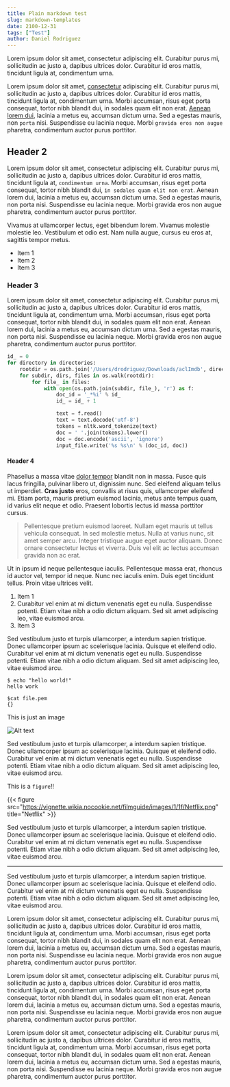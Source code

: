 ```yaml
---
title: Plain markdown test
slug: markdown-templates
date: 2100-12-31
tags: ["Test"]
author: Daniel Rodriguez
---
```


<p class="subtitle">Lorem ipsum dolor sit amet, consectetur adipiscing elit. Curabitur purus mi, sollicitudin ac justo a, dapibus ultrices dolor. Curabitur id eros mattis, tincidunt ligula at, condimentum urna.</p>

Lorem ipsum dolor sit amet, [consectetur](https://google.com) adipiscing elit. Curabitur purus mi, sollicitudin ac justo a, dapibus ultrices dolor. Curabitur id eros mattis, tincidunt ligula at, condimentum urna. Morbi accumsan, risus eget porta consequat, tortor nibh blandit dui, in sodales quam elit non erat. [Aenean lorem dui](https://google.com), lacinia a metus eu, accumsan dictum urna. Sed a egestas mauris, non `porta` nisi. Suspendisse eu lacinia neque. Morbi `gravida eros non augue` pharetra, condimentum auctor purus porttitor.

## Header 2

Lorem ipsum dolor sit amet, consectetur adipiscing elit. Curabitur purus mi, sollicitudin ac justo a, dapibus ultrices dolor. Curabitur id eros mattis, tincidunt ligula at, `condimentum urna`. Morbi accumsan, risus eget porta consequat, tortor nibh blandit dui, `in sodales quam elit non erat`. Aenean lorem dui, lacinia a metus eu, accumsan dictum urna. Sed a egestas mauris, non porta nisi. Suspendisse eu lacinia neque. Morbi gravida eros non augue pharetra, condimentum auctor purus porttitor.

Vivamus at ullamcorper lectus, eget bibendum lorem. Vivamus molestie molestie leo. Vestibulum et odio est. Nam nulla augue, cursus eu eros at, sagittis tempor metus.

- Item 1
- Item 2
- Item 3

### Header 3

Lorem ipsum dolor sit amet, consectetur adipiscing elit. Curabitur purus mi, sollicitudin ac justo a, dapibus ultrices dolor. Curabitur id eros mattis, tincidunt ligula at, condimentum urna. Morbi accumsan, risus eget porta consequat, tortor nibh blandit dui, in sodales quam elit non erat. Aenean lorem dui, lacinia a metus eu, accumsan dictum urna. Sed a egestas mauris, non porta nisi. Suspendisse eu lacinia neque. Morbi gravida eros non augue pharetra, condimentum auctor purus porttitor.

```python
id_ = 0
for directory in directories:
    rootdir = os.path.join('/Users/drodriguez/Downloads/aclImdb', directory)
    for subdir, dirs, files in os.walk(rootdir):
        for file_ in files:
            with open(os.path.join(subdir, file_), 'r') as f:
                doc_id = '_*%i' % id_
                id_ = id_ + 1

                text = f.read()
                text = text.decode('utf-8')
                tokens = nltk.word_tokenize(text)
                doc = ' '.join(tokens).lower()
                doc = doc.encode('ascii', 'ignore')
                input_file.write('%s %s\n' % (doc_id, doc))
```

#### Header 4

Phasellus a massa vitae [dolor tempor]() blandit non in massa. Fusce quis lacus fringilla, pulvinar libero ut, dignissim nunc. Sed eleifend aliquam tellus ut imperdiet. __Cras justo__ eros, convallis at risus quis, ullamcorper eleifend mi. Etiam porta, mauris pretium euismod lacinia, metus ante tempus quam, id varius elit neque et odio. Praesent lobortis lectus id massa porttitor cursus.

> Pellentesque pretium euismod laoreet. Nullam eget mauris ut tellus vehicula consequat. In sed molestie metus. Nulla at varius nunc, sit amet semper arcu. Integer tristique augue eget auctor aliquam. Donec ornare consectetur lectus et viverra. Duis vel elit ac lectus accumsan gravida non ac erat.

Ut in ipsum id neque pellentesque iaculis. Pellentesque massa erat, rhoncus id auctor vel, tempor id neque. Nunc nec iaculis enim. Duis eget tincidunt tellus. Proin vitae ultrices velit.

1. Item 1
2. Curabitur vel enim at mi dictum venenatis eget eu nulla. Suspendisse potenti. Etiam vitae nibh a odio dictum aliquam. Sed sit amet adipiscing leo, vitae euismod arcu.
3. Item 3

Sed vestibulum justo et turpis ullamcorper, a interdum sapien tristique. Donec ullamcorper ipsum ac scelerisque lacinia. Quisque et eleifend odio. Curabitur vel enim at mi dictum venenatis eget eu nulla. Suspendisse potenti. Etiam vitae nibh a odio dictum aliquam. Sed sit amet adipiscing leo, vitae euismod arcu.

```terminal
$ echo "hello world!"
hello work

$cat file.pem
{}
```

This is just an image

![Alt text](http://img3.wikia.nocookie.net/__cb20130524024810/logopedia/images/f/fa/Apple_logo_black.svg "Image")

Sed vestibulum justo et turpis ullamcorper, a interdum sapien tristique. Donec ullamcorper ipsum ac scelerisque lacinia. Quisque et eleifend odio. Curabitur vel enim at mi dictum venenatis eget eu nulla. Suspendisse potenti. Etiam vitae nibh a odio dictum aliquam. Sed sit amet adipiscing leo, vitae euismod arcu.

This is a `figure`!!

{{< figure src="https://vignette.wikia.nocookie.net/filmguide/images/1/1f/Netflix.png" title="Netflix" >}}

Sed vestibulum justo et turpis ullamcorper, a interdum sapien tristique. Donec ullamcorper ipsum ac scelerisque lacinia. Quisque et eleifend odio. Curabitur vel enim at mi dictum venenatis eget eu nulla. Suspendisse potenti. Etiam vitae nibh a odio dictum aliquam. Sed sit amet adipiscing leo, vitae euismod arcu.

<hr>

Sed vestibulum justo et turpis ullamcorper, a interdum sapien tristique. Donec ullamcorper ipsum ac scelerisque lacinia. Quisque et eleifend odio. Curabitur vel enim at mi dictum venenatis eget eu nulla. Suspendisse potenti. Etiam vitae nibh a odio dictum aliquam. Sed sit amet adipiscing leo, vitae euismod arcu.

<p class="note">Lorem ipsum dolor sit amet, consectetur adipiscing elit. Curabitur purus mi, sollicitudin ac justo a, dapibus ultrices dolor. Curabitur id eros mattis, tincidunt ligula at, condimentum urna. Morbi accumsan, risus eget porta consequat, tortor nibh blandit dui, in sodales quam elit non erat. Aenean lorem dui, lacinia a metus eu, accumsan dictum urna. Sed a egestas mauris, non porta nisi. Suspendisse eu lacinia neque. Morbi gravida eros non augue pharetra, condimentum auctor purus porttitor.</p>

<p class="update">Lorem ipsum dolor sit amet, consectetur adipiscing elit. Curabitur purus mi, sollicitudin ac justo a, dapibus ultrices dolor. Curabitur id eros mattis, tincidunt ligula at, condimentum urna. Morbi accumsan, risus eget porta consequat, tortor nibh blandit dui, in sodales quam elit non erat. Aenean lorem dui, lacinia a metus eu, accumsan dictum urna. Sed a egestas mauris, non porta nisi. Suspendisse eu lacinia neque. Morbi gravida eros non augue pharetra, condimentum auctor purus porttitor.</p>

<p class="alert">Lorem ipsum dolor sit amet, consectetur adipiscing elit. Curabitur purus mi, sollicitudin ac justo a, dapibus ultrices dolor. Curabitur id eros mattis, tincidunt ligula at, condimentum urna. Morbi accumsan, risus eget porta consequat, tortor nibh blandit dui, in sodales quam elit non erat. Aenean lorem dui, lacinia a metus eu, accumsan dictum urna. Sed a egestas mauris, non porta nisi. Suspendisse eu lacinia neque. Morbi gravida eros non augue pharetra, condimentum auctor purus porttitor.</p>

